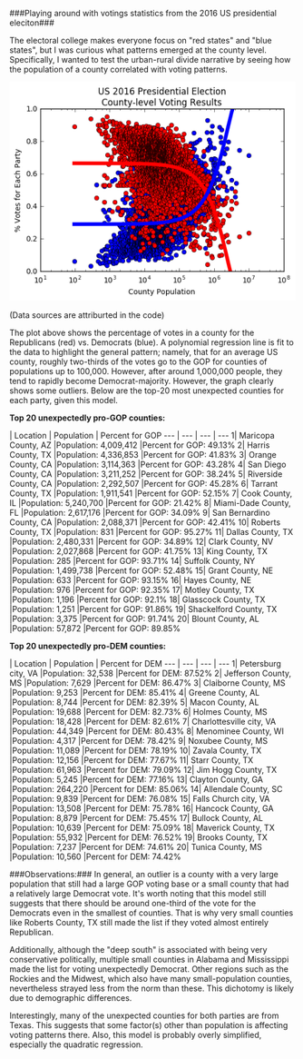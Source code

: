 ###Playing around with votings statistics from the 2016 US presidential eleciton###

The electoral college makes everyone focus on "red states" and "blue states", but I was curious what patterns emerged at the county level. Specifically, I wanted to test the urban-rural divide narrative by seeing how the population of a county correlated with voting patterns.

![My image](https://github.com/anbrjohn/Misc/blob/master/votingresults.png)

(Data sources are attriburted in the code)

The plot above shows the percentage of votes in a county for the Republicans (red) vs. Democrats (blue). A polynomial regression line is fit to the data to highlight the general pattern; namely, that for an average US county, roughly two-thirds of the votes go to the GOP for counties of populations up to 100,000. However, after around 1,000,000 people, they tend to rapidly become Democrat-majority. 
However, the graph clearly shows some outliers. Below are the top-20 most unexpected counties for each party, given this model.

**Top 20 unexpectedly pro-GOP counties:**

 | Location | Population | Percent for GOP 
--- | --- | --- | --- 
1| Maricopa County, AZ        |Population: 4,009,412  |Percent for GOP: 49.13%
2| Harris County, TX          |Population: 4,336,853  |Percent for GOP: 41.83%
3|  Orange County, CA	        |Population: 3,114,363 	|Percent for GOP: 43.28%
4|  San Diego County, CA	    |Population: 3,211,252 	|Percent for GOP: 38.24%
5|  Riverside County, CA	    |Population: 2,292,507 	|Percent for GOP: 45.28%
6|  Tarrant County, TX	      |Population: 1,911,541 	|Percent for GOP: 52.15%
7|  Cook County, IL	          |Population: 5,240,700 	|Percent for GOP: 21.42%
8|  Miami-Dade County, FL	    |Population: 2,617,176 	|Percent for GOP: 34.09%
9|  San Bernardino County, CA	|Population: 2,088,371 	|Percent for GOP: 42.41%
10| Roberts County, TX	      |Population: 831 	      |Percent for GOP: 95.27%
11| Dallas County, TX	        |Population: 2,480,331 	|Percent for GOP: 34.89%
12| Clark County, NV	        |Population: 2,027,868 	|Percent for GOP: 41.75%
13| King County, TX	          |Population: 285 	      |Percent for GOP: 93.71%
14| Suffolk County, NY	      |Population: 1,499,738 	|Percent for GOP: 52.48%
15| Grant County, NE	        |Population: 633 	      |Percent for GOP: 93.15%
16| Hayes County, NE	        |Population: 976 	      |Percent for GOP: 92.35%
17| Motley County, TX	        |Population: 1,196 	    |Percent for GOP: 92.1%
18| Glasscock County, TX	    |Population: 1,251 	    |Percent for GOP: 91.86%
19| Shackelford County, TX	  |Population: 3,375 	    |Percent for GOP: 91.74%
20| Blount County, AL	        |Population: 57,872 	  |Percent for GOP: 89.85%


**Top 20 unexpectedly pro-DEM counties:**

 | Location | Population | Percent for DEM 
--- | --- | --- | --- 
1|  Petersburg city, VA	      |Population: 32,538 	  |Percent for DEM: 87.52%
2|  Jefferson County, MS	    |Population: 7,629 	    |Percent for DEM: 86.47%
3|  Claiborne County, MS	    |Population: 9,253   	  |Percent for DEM: 85.41%
4|  Greene County, AL	        |Population: 8,744 	    |Percent for DEM: 82.39%
5|  Macon County, AL	        |Population: 19,688   	|Percent for DEM: 82.73%
6|  Holmes County, MS	        |Population: 18,428 	  |Percent for DEM: 82.61%
7|  Charlottesville city, VA	|Population: 44,349   	|Percent for DEM: 80.43%
8|  Menominee County, WI	    |Population: 4,317 	    |Percent for DEM: 78.42%
9|  Noxubee County, MS	      |Population: 11,089   	|Percent for DEM: 78.19%
10| Zavala County, TX	        |Population: 12,156 	  |Percent for DEM: 77.67%
11| Starr County, TX	        |Population: 61,963   	|Percent for DEM: 79.09%
12| Jim Hogg County, TX	      |Population: 5,245 	    |Percent for DEM: 77.16%
13| Clayton County, GA	      |Population: 264,220   	|Percent for DEM: 85.06%
14| Allendale County, SC	    |Population: 9,839 	    |Percent for DEM: 76.08%
15| Falls Church city, VA	    |Population: 13,508 	  |Percent for DEM: 75.78%
16| Hancock County, GA	      |Population: 8,879 	    |Percent for DEM: 75.45%
17| Bullock County, AL	      |Population: 10,639 	  |Percent for DEM: 75.09%
18| Maverick County, TX	      |Population: 55,932 	  |Percent for DEM: 76.52%
19| Brooks County, TX	        |Population: 7,237 	    |Percent for DEM: 74.61%
20| Tunica County, MS	        |Population: 10,560 	  |Percent for DEM: 74.42%

###Observations:###
In general, an outlier is a county with a very large population that still had a large GOP voting base or a small county that had a relatively large Democrat vote. It's worth noting that this model still suggests that there should be around one-third of the vote for the Democrats even in the smallest of counties. That is why very small counties like Roberts County, TX still made the list if they voted almost entirely Republican.

Additionally, although the "deep south" is associated with being very conservative politically, multiple small counties in Alabama and Mississippi made the list for voting unexpectedly Democrat. Other regions such as the Rockies and the Midwest, which also have many small-population counties, nevertheless strayed less from the norm than these. This dichotomy is likely due to demographic differences.

Interestingly, many of the unexpected counties for both parties are from Texas. This suggests that some factor(s) other than population is affecting voting patterns there. Also, this model is probably overly simplified, especially the quadratic regression.
